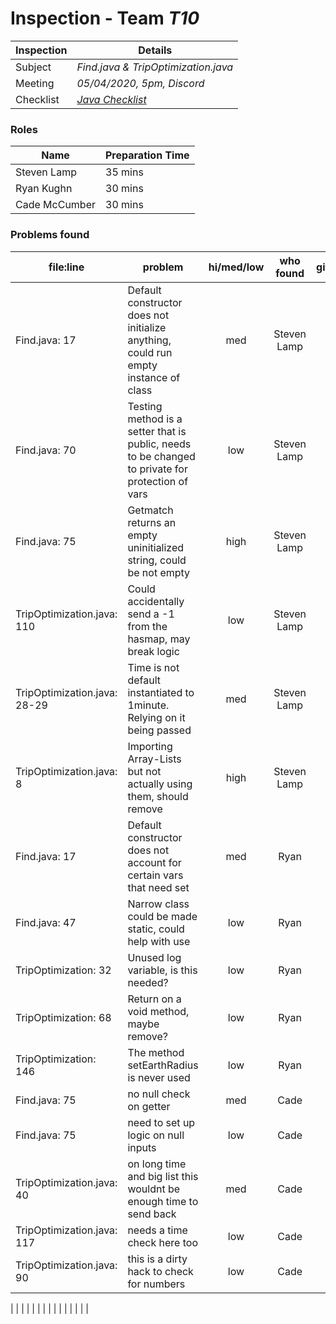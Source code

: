 # Inspection - Team *T10* 
 
| Inspection | Details |
| ----- | ----- |
| Subject | *Find.java & TripOptimization.java* |
| Meeting | *05/04/2020, 5pm, Discord* |
| Checklist | *[Java Checklist](https://javarevisited.blogspot.com/2011/09/code-review-checklist-best-practice.html)* |

### Roles

| Name | Preparation Time |
| ---- | ---- |
|Steven Lamp|35 mins|
|Ryan Kughn|30 mins|
|Cade McCumber|30 mins|

### Problems found

| file:line | problem | hi/med/low | who found | github#  |
| --- | --- | :---: | :---: | --- |
|Find.java: 17| Default constructor does not initialize anything, could run empty instance of class| med| Steven Lamp||
|Find.java: 70| Testing method is a setter that is public, needs to be changed to private for protection of vars| low| Steven Lamp||
|Find.java: 75| Getmatch returns an empty uninitialized string, could be not empty| high| Steven Lamp||
|TripOptimization.java: 110| Could accidentally send a -1 from the hasmap, may break logic|low|Steven Lamp||
|TripOptimization.java: 28-29| Time is not default instantiated to 1minute. Relying on it being passed|med|Steven Lamp||
|TripOptimization.java: 8| Importing Array-Lists but not actually using them, should remove|high|Steven Lamp||
|Find.java: 17 | Default constructor does not account for certain vars that need set | med| Ryan | |
|Find.java: 47 | Narrow class could be made static, could help with use | low | Ryan | |
|TripOptimization: 32 | Unused log variable, is this needed? | low | Ryan | |
|TripOptimization: 68 | Return on a void method, maybe remove? | low | Ryan | |
|TripOptimization: 146 | The method setEarthRadius is never used | low | Ryan | |
|Find.java: 75| no null check on getter| med | Cade||
|Find.java: 75| need to set up logic on null inputs| low | Cade||
|TripOptimization.java: 40| on long time and big list this wouldnt be enough time to send back|med|Cade||
|TripOptimization.java: 117| needs a time check here too|low|Cade||
|TripOptimization.java: 90| this is a dirty hack to check for numbers|low|Cade||

| | | | |
| | | | |
| | | | |
 


